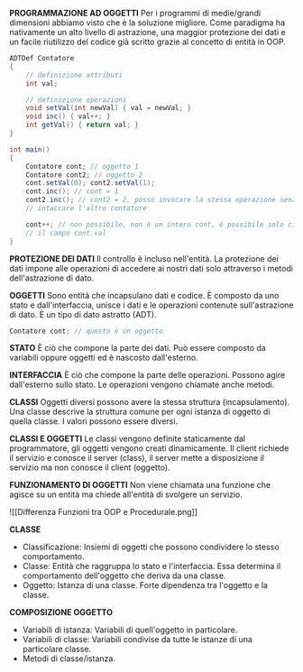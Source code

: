 **PROGRAMMAZIONE AD OGGETTI**
Per i programmi di medie/grandi dimensioni abbiamo visto che è la soluzione migliore.
Come paradigma ha nativamente un alto livello di astrazione, una maggior protezione dei dati e un facile riutilizzo del codice già scritto grazie al concetto di entità in OOP.

```                                                                            Java
ADTDef Contatore 
{
	// definizione attributi
	int val;

	// definizione operazioni
	void setVal(int newVal) { val = newVal; }
	void inc() { val++; }
	int getVal() { return val; }
}

int main()
{
	Contatore cont; // oggetto 1
	Contatore cont2; // oggetto 2
	cont.setVal(0); cont2.setVal(1);
	cont.inc(); // cont = 1
	cont2.inc(); // cont2 = 2, posso invocare la stessa operazione senza
	// intaccare l'altro contatore

	cont++; // non possibile, non è un intero cont, è possibile solo citando
	// il campo cont.val
}
```

**PROTEZIONE DEI DATI**
Il controllo è incluso nell'entità. La protezione dei dati impone alle operazioni di accedere ai nostri dati solo attraverso i metodi dell'astrazione di dato.

**OGGETTI**
Sono entità che incapsulano dati e codice. È composto da uno stato e dall'interfaccia, unisce i dati e le operazioni contenute sull'astrazione di dato. È un tipo di dato astratto (ADT).

```                                                                          Java
Contatore cont; // questo è un oggetto
```

**STATO**
È ciò che compone la parte dei dati. Può essere composto da variabili oppure oggetti ed è nascosto dall'esterno.

**INTERFACCIA**
È ciò che compone la parte delle operazioni. Possono agire dall'esterno sullo stato. Le operazioni vengono chiamate anche metodi.

**CLASSI**
Oggetti diversi possono avere la stessa struttura (incapsulamento).
Una classe descrive la struttura comune per ogni istanza di oggetto di quella classe. I valori possono essere diversi. 

**CLASSI E OGGETTI**
Le classi vengono definite staticamente dal programmatore, gli oggetti vengono creati dinamicamente. Il client richiede il servizio e conosce il server (class), il server mette a disposizione il servizio ma non conosce il client (oggetto).

**FUNZIONAMENTO DI OGGETTI**
Non viene chiamata una funzione che agisce su un entità ma chiede all'entità di svolgere un servizio.

![[Differenza Funzioni tra OOP e Procedurale.png]]

**CLASSE**
- Classificazione: Insiemi di oggetti che possono condividere lo stesso comportamento.
- Classe: Entità che raggruppa lo stato e l'interfaccia. Essa determina il comportamento dell'oggetto che deriva da una classe.
- Oggetto: Istanza di una classe. Forte dipendenza tra l'oggetto e la classe.

**COMPOSIZIONE OGGETTO**
- Variabili di istanza: Variabili di quell'oggetto in particolare.
- Variabili di classe: Variabili condivise da tutte le istanze di una particolare classe.
- Metodi di classe/istanza.

